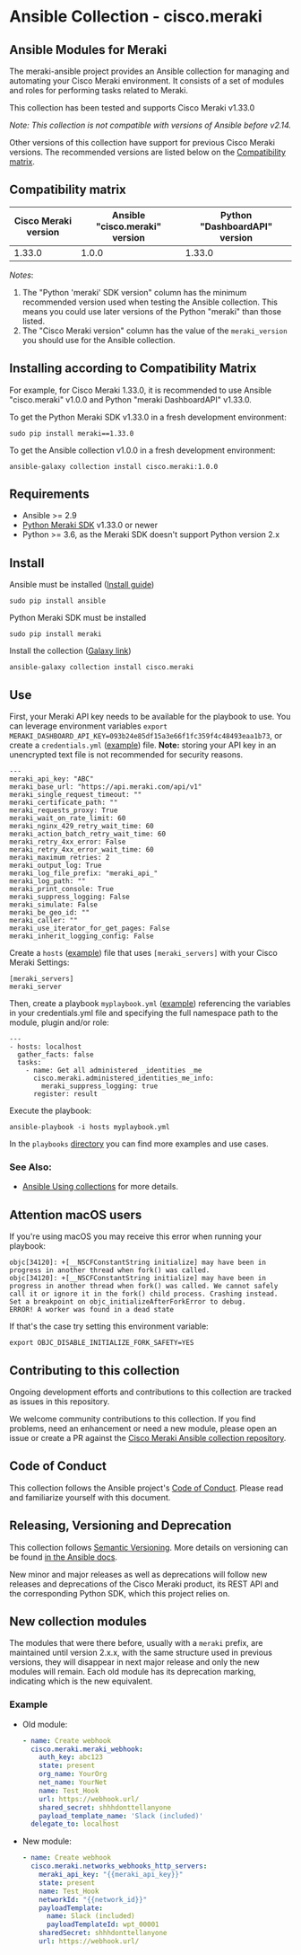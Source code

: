 # Ansible Collection - cisco.meraki

## Ansible Modules for Meraki

The meraki-ansible project provides an Ansible collection for managing and automating your Cisco Meraki environment. It consists of a set of modules and roles for performing tasks related to Meraki.

This collection has been tested and supports Cisco Meraki v1.33.0

*Note: This collection is not compatible with versions of Ansible before v2.14.*

Other versions of this collection have support for previous Cisco Meraki versions. The recommended versions are listed below on the [Compatibility matrix](https://github.com/cisco-en-programmability/meraki-ansible#compatibility-matrix).

## Compatibility matrix

| Cisco Meraki version | Ansible "cisco.meraki" version | Python "DashboardAPI" version |
|--------------------------|------------------------------|-------------------------------|
| 1.33.0                    | 1.0.0                       |1.33.0                         |

*Notes*:


1. The "Python 'meraki' SDK version" column has the minimum recommended version used when testing the Ansible collection. This means you could use later versions of the Python "meraki" than those listed.
2. The "Cisco Meraki version" column has the value of the `meraki_version` you should use for the Ansible collection.

## Installing according to Compatibility Matrix

For example, for Cisco Meraki 1.33.0, it is recommended to use Ansible "cisco.meraki" v1.0.0 and Python "meraki DashboardAPI" v1.33.0.

To get the Python Meraki SDK v1.33.0 in a fresh development environment:
```
sudo pip install meraki==1.33.0
```

To get the Ansible collection v1.0.0 in a fresh development environment:
```
ansible-galaxy collection install cisco.meraki:1.0.0
```

## Requirements
- Ansible >= 2.9
- [Python Meraki SDK](https://github.com/meraki/dashboard-api-python) v1.33.0 or newer
- Python >= 3.6, as the Meraki SDK doesn't support Python version 2.x

## Install
Ansible must be installed ([Install guide](https://docs.ansible.com/ansible/latest/installation_guide/intro_installation.html))
```
sudo pip install ansible
```

Python Meraki SDK must be installed
```
sudo pip install meraki
```

Install the collection ([Galaxy link](https://galaxy.ansible.com/cisco/meraki))
```
ansible-galaxy collection install cisco.meraki
```
## Use
First, your Meraki API key needs to be available for the playbook to use. You can leverage environment variables `export MERAKI_DASHBOARD_API_KEY=093b24e85df15a3e66f1fc359f4c48493eaa1b73`, or create a `credentials.yml` ([example](https://github.com/cisco-en-programmability/meraki-ansible/blob/main/playbooks/credentials.template)) file.
**Note:** storing your API key in an unencrypted text file is not recommended for security reasons.
```
---
meraki_api_key: "ABC"
meraki_base_url: "https://api.meraki.com/api/v1"
meraki_single_request_timeout: ""
meraki_certificate_path: ""
meraki_requests_proxy: True
meraki_wait_on_rate_limit: 60
meraki_nginx_429_retry_wait_time: 60
meraki_action_batch_retry_wait_time: 60
meraki_retry_4xx_error: False
meraki_retry_4xx_error_wait_time: 60
meraki_maximum_retries: 2
meraki_output_log: True
meraki_log_file_prefix: "meraki_api_"
meraki_log_path: ""
meraki_print_console: True
meraki_suppress_logging: False
meraki_simulate: False
meraki_be_geo_id: ""
meraki_caller: ""
meraki_use_iterator_for_get_pages: False
meraki_inherit_logging_config: False
```

Create a `hosts` ([example](https://github.com/cisco-en-programmability/meraki-ansible/blob/main/playbooks/hosts)) file that uses `[meraki_servers]` with your Cisco Meraki Settings:
```
[meraki_servers]
meraki_server
```

Then, create a playbook `myplaybook.yml` ([example](https://github.com/cisco-en-programmability/meraki-ansible/blob/main/playbooks/tag.yml)) referencing the variables in your credentials.yml file and specifying the full namespace path to the module, plugin and/or role:
```
---
- hosts: localhost
  gather_facts: false
  tasks:
    - name: Get all administered _identities _me
      cisco.meraki.administered_identities_me_info:
        meraki_suppress_logging: true
      register: result

```

Execute the playbook:
```
ansible-playbook -i hosts myplaybook.yml
```
In the `playbooks` [directory](https://github.com/cisco-en-programmability/meraki-ansible/blob/main/playbooks) you can find more examples and use cases.

### See Also:

* [Ansible Using collections](https://docs.ansible.com/ansible/latest/user_guide/collections_using.html) for more details.

## Attention macOS users

If you're using macOS you may receive this error when running your playbook:

```
objc[34120]: +[__NSCFConstantString initialize] may have been in progress in another thread when fork() was called.
objc[34120]: +[__NSCFConstantString initialize] may have been in progress in another thread when fork() was called. We cannot safely call it or ignore it in the fork() child process. Crashing instead. Set a breakpoint on objc_initializeAfterForkError to debug.
ERROR! A worker was found in a dead state
```

If that's the case try setting this environment variable:
```
export OBJC_DISABLE_INITIALIZE_FORK_SAFETY=YES
```

## Contributing to this collection

Ongoing development efforts and contributions to this collection are tracked as issues in this repository.

We welcome community contributions to this collection. If you find problems, need an enhancement or need a new module, please open an issue or create a PR against the [Cisco Meraki Ansible collection repository](https://github.com/cisco-en-programmability/meraki-ansible/issues).

## Code of Conduct
This collection follows the Ansible project's
[Code of Conduct](https://docs.ansible.com/ansible/devel/community/code_of_conduct.html).
Please read and familiarize yourself with this document.

## Releasing, Versioning and Deprecation

This collection follows [Semantic Versioning](https://semver.org/). More details on versioning can be found [in the Ansible docs](https://docs.ansible.com/ansible/latest/dev_guide/developing_collections.html#collection-versions).

New minor and major releases as well as deprecations will follow new releases and deprecations of the Cisco Meraki product, its REST API and the corresponding Python SDK, which this project relies on. 


## New collection modules

The modules that were there before, usually with a `meraki` prefix, are maintained until version 2.x.x, with the same structure used in previous versions, they will disappear in next major release and only the new modules will remain. Each old module has its deprecation marking, indicating which is the new equivalent.

### Example
- Old module:
  ```yml
  - name: Create webhook
    cisco.meraki.meraki_webhook:
      auth_key: abc123
      state: present
      org_name: YourOrg
      net_name: YourNet
      name: Test_Hook
      url: https://webhook.url/
      shared_secret: shhhdonttellanyone
      payload_template_name: 'Slack (included)'
    delegate_to: localhost
  ```
- New module:
  ```yml
  - name: Create webhook
    cisco.meraki.networks_webhooks_http_servers:
      meraki_api_key: "{{meraki_api_key}}"
      state: present
      name: Test_Hook
      networkId: "{{network_id}}"
      payloadTemplate:
        name: Slack (included)
        payloadTemplateId: wpt_00001
      sharedSecret: shhhdonttellanyone
      url: https://webhook.url/
  ```
